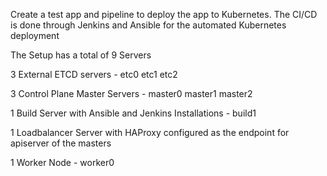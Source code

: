 Create a test app and pipeline to deploy the app to Kubernetes. The CI/CD is done through Jenkins and Ansible for the automated Kubernetes deployment

The Setup has a total of 9 Servers

3 External ETCD servers  - etc0 	etc1	etc2

3 Control Plane Master Servers - master0	master1	master2

1 Build Server with Ansible and Jenkins Installations - build1

1 Loadbalancer Server with HAProxy configured as the endpoint for apiserver of the masters

1 Worker Node - worker0

